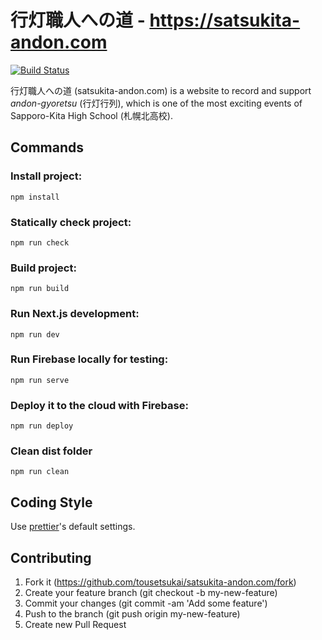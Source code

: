 # 行灯職人への道 - https://satsukita-andon.com

[![Build Status](https://travis-ci.org/tousetsukai/satsukita-andon.com.svg?branch=master)](https://travis-ci.org/tousetsukai/satsukita-andon.com)

行灯職人への道 (satsukita-andon.com) is a website to record and support _andon-gyoretsu_ (行灯行列), which is one of the most exciting events of Sapporo-Kita High School (札幌北高校).

## Commands

### Install project:

```
npm install
```

### Statically check project:

```
npm run check
```

### Build project:

```
npm run build
```

### Run Next.js development:

```
npm run dev
```

### Run Firebase locally for testing:

```
npm run serve
```

### Deploy it to the cloud with Firebase:

```
npm run deploy
```

### Clean dist folder

```
npm run clean
```

## Coding Style

Use [prettier](https://prettier.io/)'s default settings.

## Contributing

1. Fork it (https://github.com/tousetsukai/satsukita-andon.com/fork)
2. Create your feature branch (git checkout -b my-new-feature)
3. Commit your changes (git commit -am 'Add some feature')
4. Push to the branch (git push origin my-new-feature)
5. Create new Pull Request
